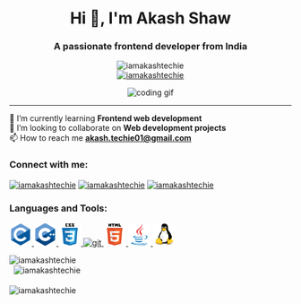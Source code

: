 <h1 align="center">Hi 👋, I'm Akash Shaw</h1>
<h3 align="center">A passionate frontend developer from India</h3>

<p align="center">
  <img src="https://komarev.com/ghpvc/?username=iamakashtechie&label=Profile%20views&color=0e75b6&style=flat" alt="iamakashtechie" />
  <br>
  <a href="https://github.com/iamakashtechie" target="_blank">
    <img src="https://img.shields.io/twitter/follow/iamakashtechie?logo=twitter&style=for-the-badge" alt="iamakashtechie" />
  </a>
</p>

<p align="center">
  <img src="https://images.spr.so/cdn-cgi/imagedelivery/j42No7y-dcokJuNgXeA0ig/8b14f1c2-2727-41a0-bfb6-ba45beee0dc9/Group_59/w=828,quality=90,fit=scale-down" alt="coding gif" />
</p>

<hr>

<p align="left">
  🌱 I’m currently learning <strong>Frontend web development</strong><br>
  👯 I’m looking to collaborate on <strong>Web development projects</strong><br>
  📫 How to reach me <a href="mailto:akash.techie01@gmail.com"><strong>akash.techie01@gmail.com</strong></a>
</p>

<h3 align="left">Connect with me:</h3>
<p align="left">
  <a href="https://twitter.com/iamakashtechie" target="blank"><img align="center" src="https://raw.githubusercontent.com/rahuldkjain/github-profile-readme-generator/master/src/images/icons/Social/twitter.svg" alt="iamakashtechie" height="30" width="40" /></a>
  <a href="https://linkedin.com/in/iamakashtechie" target="blank"><img align="center" src="https://raw.githubusercontent.com/rahuldkjain/github-profile-readme-generator/master/src/images/icons/Social/linked-in-alt.svg" alt="iamakashtechie" height="30" width="40" /></a>
  <a href="https://instagram.com/iamakashtechie" target="blank"><img align="center" src="https://raw.githubusercontent.com/rahuldkjain/github-profile-readme-generator/master/src/images/icons/Social/instagram.svg" alt="iamakashtechie" height="30" width="40" /></a>
</p>

<h3 align="left">Languages and Tools:</h3>
<p align="left">
  <a href="https://www.cprogramming.com/" target="_blank" rel="noreferrer"> 
    <img src="https://raw.githubusercontent.com/devicons/devicon/master/icons/c/c-original.svg" alt="c" width="40" height="40"/> 
  </a>
  <a href="https://www.w3schools.com/cpp/" target="_blank" rel="noreferrer"> 
    <img src="https://raw.githubusercontent.com/devicons/devicon/master/icons/cplusplus/cplusplus-original.svg" alt="cplusplus" width="40" height="40"/> 
  </a>
  <a href="https://www.w3schools.com/css/" target="_blank" rel="noreferrer"> 
    <img src="https://raw.githubusercontent.com/devicons/devicon/master/icons/css3/css3-original-wordmark.svg" alt="css3" width="40" height="40"/> 
  </a>
  <a href="https://git-scm.com/" target="_blank" rel="noreferrer"> 
    <img src="https://www.vectorlogo.zone/logos/git-scm/git-scm-icon.svg" alt="git" width="40" height="40"/> 
  </a>
  <a href="https://www.w3.org/html/" target="_blank" rel="noreferrer"> 
    <img src="https://raw.githubusercontent.com/devicons/devicon/master/icons/html5/html5-original-wordmark.svg" alt="html5" width="40" height="40"/> 
  </a>
  <a href="https://www.java.com" target="_blank" rel="noreferrer">
    <img src="https://raw.githubusercontent.com/devicons/devicon/master/icons/java/java-original.svg" alt="java" width="40" height="40"/> 
  </a>
  <a href="https://www.linux.org/" target="_blank" rel="noreferrer"> 
    <img src="https://raw.githubusercontent.com/devicons/devicon/master/icons/linux/linux-original.svg" alt="linux" width="40" height="40"/> 
  </a>
</p>

<div>
  <img align="left" src="https://github-readme-stats.vercel.app/api/top-langs?username=iamakashtechie&show_icons=true&locale=en&layout=compact&theme=cobalt" alt="iamakashtechie" />
</div>

<br>

<div>&nbsp;
  <img align="center" src="https://github-readme-stats.vercel.app/api?username=iamakashtechie&show_icons=true&locale=en&theme=cobalt" alt="iamakashtechie" />
</div>

<br>

<div>
  <img align="center" src="https://github-readme-streak-stats.herokuapp.com/?user=iamakashtechie&theme=cobalt" alt="iamakashtechie" />
</div>
